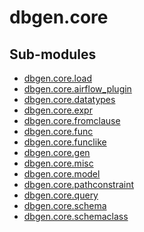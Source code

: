 

<!--
   Copyright 2021 Modelyst LLC

   Licensed under the Apache License, Version 2.0 (the "License");
   you may not use this file except in compliance with the License.
   You may obtain a copy of the License at

       http://www.apache.org/licenses/LICENSE-2.0

   Unless required by applicable law or agreed to in writing, software
   distributed under the License is distributed on an "AS IS" BASIS,
   WITHOUT WARRANTIES OR CONDITIONS OF ANY KIND, either express or implied.
   See the License for the specific language governing permissions and
   limitations under the License.
 -->

# dbgen.core

Sub-modules
-----------
* [dbgen.core.load](load/)
* [dbgen.core.airflow_plugin](airflow_plugin/)
* [dbgen.core.datatypes](datatypes/)
* [dbgen.core.expr](expr/)
* [dbgen.core.fromclause](fromclause/)
* [dbgen.core.func](func/)
* [dbgen.core.funclike](funclike/)
* [dbgen.core.gen](gen/)
* [dbgen.core.misc](misc/)
* [dbgen.core.model](model/)
* [dbgen.core.pathconstraint](pathconstraint/)
* [dbgen.core.query](query/)
* [dbgen.core.schema](schema/)
* [dbgen.core.schemaclass](schemaclass/)
